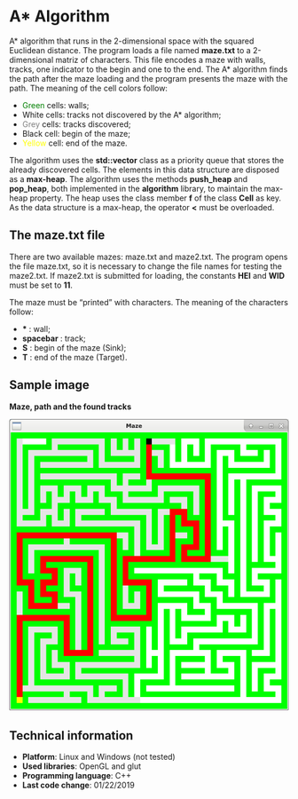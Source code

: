 # A\* Algorithm

A\* algorithm that runs in the 2-dimensional space with the squared Euclidean distance.
The program loads a file named __maze.txt__ to a 2-dimensional matriz of characters.
This file encodes a maze with walls, tracks, one indicator to the begin and one to the end.
The A\* algorithm finds the path after the maze loading and the program presents the maze with the path.
The meaning of the cell colors follow:
- <span style="color:green">Green</span> cells: walls;
- White cells: tracks not discovered by the A\* algorithm;
- <span style="color:grey">Grey</span> cells: tracks discovered;
- Black cell: begin of the maze;
- <span style="color:yellow">Yellow</span> cell: end of the maze.

The algorithm uses the __std::vector__ class as a priority queue that stores the already discovered cells.
The elements in this data structure are disposed as a __max-heap__.
The algorithm uses the methods __push_heap__ and __pop_heap__, both implemented in the __algorithm__ library, to maintain the max-heap property.
The heap uses the class member __f__ of the class __Cell__ as key.
As the data structure is a max-heap, the operator __<__ must be overloaded.


## The __maze.txt__ file

There are two available mazes: maze.txt and maze2.txt.
The program opens the file maze.txt, so it is necessary to change the file names for testing the maze2.txt.
If maze2.txt is submitted for loading, the constants __HEI__ and __WID__ must be set to __11__.

The maze must be &#8220;printed&#8221; with characters.
The meaning of the characters follow:
- __\*__ : wall;
- __spacebar__ : track;
- __S__ : begin of the maze (Sink);
- __T__ : end of the maze (Target).


## Sample image

__Maze, path and the found tracks__

![Maze, path and found tracks](SampleImage/SampleImage.png)


## Technical information

- __Platform__: Linux and Windows (not tested)
- __Used libraries__: OpenGL and glut
- __Programming language__: C++
- __Last code change__: 01/22/2019
